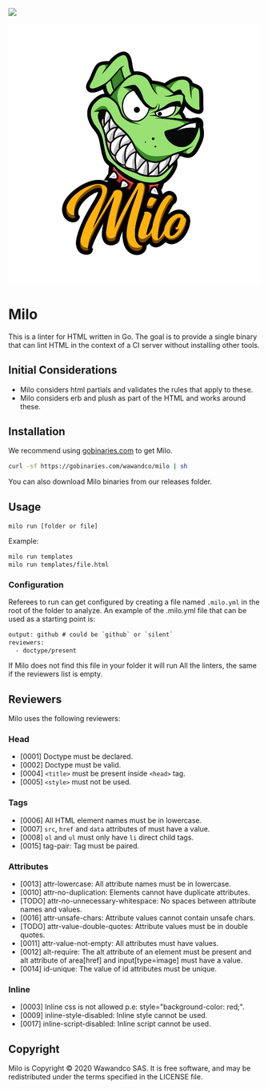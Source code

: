 ![](https://github.com/wawandco/milo/workflows/Test/badge.svg)

![](https://github.com/wawandco/milo/blob/master/milo-logo.png)

# Milo

This is a linter for HTML written in Go. The goal is to provide a single binary that can lint HTML in the context of a CI server without installing other tools.

## Initial Considerations

- Milo considers html partials and validates the rules that apply to these.
- Milo considers erb and plush as part of the HTML and works around these.

## Installation

We recommend using [gobinaries.com](gobinaries.com) to get Milo.

```sh
curl -sf https://gobinaries.com/wawandco/milo | sh
```

You can also download Milo binaries from our releases folder.

## Usage

```
milo run [folder or file]
```

Example:

```
milo run templates
milo run templates/file.html
```

### Configuration

Referees to run can get configured by creating a file named `.milo.yml` in the root of the folder to analyze. An example of the .milo.yml file that can be used as a starting point is:

```
output: github # could be `github` or `silent`
reviewers:
  - doctype/present 
```

If Milo does not find this file in your folder it will run All the linters, the same if the reviewers list is empty.

## Reviewers

Milo uses the following reviewers:

### Head

- [0001] Doctype must be declared.
- [0002] Doctype must be valid.
- [0004] `<title>` must be present inside `<head>` tag.
- [0005] `<style>` must not be used.

### Tags

- [0006] All HTML element names must be in lowercase.
- [0007] `src`, `href` and `data` attributes of must have a value.
- [0008] `ol` and `ul` must only have `li` direct child tags.
- [0015] tag-pair: Tag must be paired.

### Attributes

- [0013] attr-lowercase: All attribute names must be in lowercase.
- [0010] attr-no-duplication: Elements cannot have duplicate attributes.
- [TODO] attr-no-unnecessary-whitespace: No spaces between attribute names and values.
- [0016] attr-unsafe-chars: Attribute values cannot contain unsafe chars.
- [TODO] attr-value-double-quotes: Attribute values must be in double quotes.
- [0011] attr-value-not-empty: All attributes must have values.
- [0012] alt-require: The alt attribute of an element must be present and alt attribute of area[href] and input[type=image] must have a value.
- [0014] id-unique: The value of id attributes must be unique.

### Inline

- [0003] Inline css is not allowed p.e: style="background-color: red;".
- [0009] inline-style-disabled: Inline style cannot be used.
- [0017] inline-script-disabled: Inline script cannot be used.

## Copyright

Milo is Copyright © 2020 Wawandco SAS. It is free software, and may be redistributed under the terms specified in the LICENSE file.



